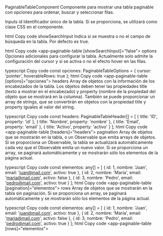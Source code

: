 PaginableTableComponent
Componente para mostrar una tabla paginable con opciones para ordenar, buscar y seleccionar filas.

Inputs
id
Identificador único de la tabla. Si se proporciona, se utilizará como clase CSS en el componente.

html
Copy code
<app-paginable-table id="mi-tabla"></app-paginable-table>
showSearchInput
Indica si se muestra o no el campo de búsqueda en la tabla. Por defecto es true.

html
Copy code
<app-paginable-table [showSearchInput]="false"></app-paginable-table>
options
Opciones adicionales para configurar la tabla. Actualmente solo admite la configuración del cursor y si se activa o no el efecto hover en las filas.

typescript
Copy code
const opciones: PaginableTableOptions = {
    cursor: 'pointer',
    hoverableRows: true
};
html
Copy code
<app-paginable-table [options]="opciones"></app-paginable-table>
headers
Array de objetos con la información de los encabezados de la tabla. Los objetos deben tener las propiedades title (texto a mostrar en el encabezado) y property (nombre de la propiedad del objeto que se mostrará en la columna). También se puede proporcionar un array de strings, que se convertirán en objetos con la propiedad title y property iguales al valor del string.

typescript
Copy code
const headers: PaginableTableHeader[] = [
    { title: 'ID', property: 'id' },
    { title: 'Nombre', property: 'nombre' },
    { title: 'Email', property: 'email' },
    { title: 'Activo', property: 'activo' }
];
html
Copy code
<app-paginable-table [headers]="headers"></app-paginable-table>
pagination
Array de objetos que se mostrarán en la tabla, o un Observable que emita arrays de objetos. Si se proporciona un Observable, la tabla se actualizará automáticamente cada vez que el Observable emita un nuevo valor. Si se proporciona un array, se paginará automáticamente y se mostrarán sólo los elementos de la página actual.

typescript
Copy code
const elementos: any[] = [
    { id: 1, nombre: 'Juan', email: 'juan@mail.com', activo: true },
    { id: 2, nombre: 'María', email: 'maria@mail.com', activo: false },
    { id: 3, nombre: 'Pedro', email: 'pedro@mail.com', activo: true }
];
html
Copy code
<app-paginable-table [pagination]="elementos"></app-paginable-table>
rows
Array de objetos que se mostrarán en la tabla sin paginación. Si se proporciona un array, se paginará automáticamente y se mostrarán sólo los elementos de la página actual.

typescript
Copy code
const elementos: any[] = [
    { id: 1, nombre: 'Juan', email: 'juan@mail.com', activo: true },
    { id: 2, nombre: 'María', email: 'maria@mail.com', activo: false },
    { id: 3, nombre: 'Pedro', email: 'pedro@mail.com', activo: true }
];
html
Copy code
<app-paginable-table [rows]="elementos"></app-paginable-table>